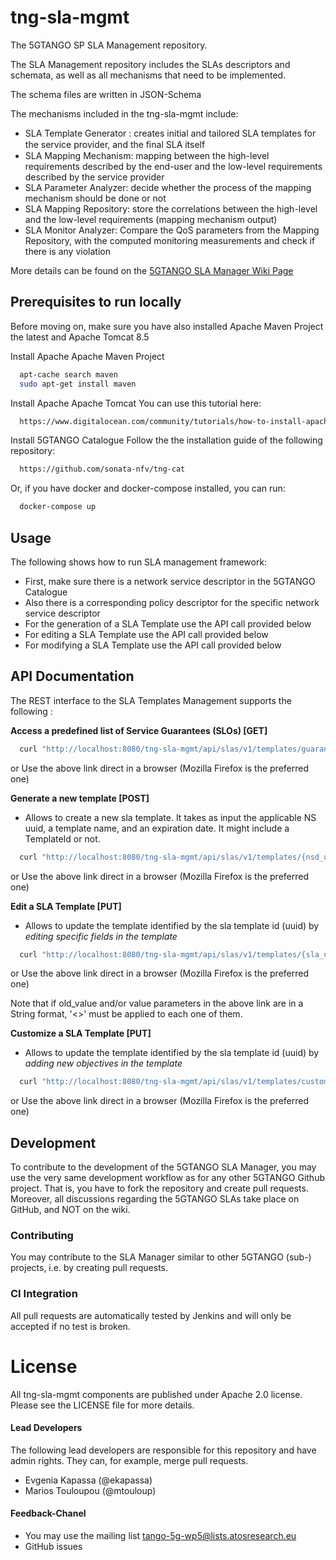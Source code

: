 # tng-sla-mgmt
The 5GTANGO SP SLA Management repository.  

The SLA Management repository includes the SLAs descriptors and schemata, as well as all mechanisms that need to be implemented. 
   
The schema files are written in JSON-Schema      
   
The mechanisms included in the tng-sla-mgmt include:
*  SLA Template Generator : creates initial and tailored SLA templates for the service provider, and the ﬁnal SLA itself
*  SLA Mapping Mechanism:  mapping between the high-level requirements described by the end-user and the low-level requirements described by the service provider
*  SLA Parameter Analyzer: decide whether the process of the mapping mechanism should be done or not
*  SLA Mapping Repository: store the correlations between the high-level and the low-level requirements (mapping mechanism output)
*  SLA Monitor Analyzer: Compare the QoS parameters from the Mapping Repository, with the computed monitoring measurements and check if there is any violation  

More details can be found on the [5GTANGO SLA Manager Wiki Page](https://github.com/sonata-nfv/tng-sla-mgmt/wiki)

## Prerequisites to run locally
Before moving on, make sure you have also installed Apache Maven Project the latest and Apache Tomcat 8.5

Install Apache Apache Maven Project
```sh
  apt-cache search maven
  sudo apt-get install maven
```

Install Apache Apache Tomcat
You can use this tutorial here:
```sh
  https://www.digitalocean.com/community/tutorials/how-to-install-apache-tomcat-8-on-ubuntu-16-04
```

Install 5GTANGO Catalogue
Follow the the installation guide of the following repository:
```sh
  https://github.com/sonata-nfv/tng-cat
```

Or, if you have docker and docker-compose installed, you can run:
```sh
  docker-compose up
```

## Usage
The following shows how to run SLA management framework:
* First, make sure there is a network service descriptor in the 5GTANGO Catalogue
* Also there is a corresponding policy descriptor for the specific network service descriptor
* For the generation of a SLA Template use the API call provided below
* For editing a SLA Template use the API call provided below
* For modifying a SLA Template use the API call provided below


## API Documentation

The REST interface to the SLA Templates Management supports the following :

**Access a predefined list of Service Guarantees (SLOs) [GET]** 
```sh
  curl "http://localhost:8080/tng-sla-mgmt/api/slas/v1/templates/guaranteesList
```
  or
  Use the above link direct in a browser (Mozilla Firefox is the preferred one)   
  
  
**Generate a new template [POST]** 
* Allows to create a new sla template. It takes as input the applicable NS uuid, a template name, and an expiration date. It might include a TemplateId or not.
```sh
  curl "http://localhost:8080/tng-sla-mgmt/api/slas/v1/templates/{nsd_uuid}?templateName=<>&expireDate=<>"
```
  or
  Use the above link direct in a browser (Mozilla Firefox is the preferred one)   
  
**Edit a SLA Template [PUT]**
* Allows to update the template identified by the sla template id (uuid) by *editing specific fields in the template*
```sh
  curl "http://localhost:8080/tng-sla-mgmt/api/slas/v1/templates/{sla_uuid}?field=<>&old_value=<>&value=<>"
```  
or
  Use the above link direct in a browser (Mozilla Firefox is the preferred one)
  
Note that if old_value and/or value parameters in the above link are in a String format, '<>' must be applied to each one of them.   

**Customize a SLA Template [PUT]** 
* Allows to update the template identified by the sla template id (uuid) by *adding new objectives in the template*
```sh
  curl "http://localhost:8080/tng-sla-mgmt/api/slas/v1/templates/customize/{sla_uuid}?objectives=<>&objectives=<>&slo_value=<>&slo_value=<>&slo_definition=<>&slo_definition=<>&slo_unit=%&<>&slo_unit=<>&metric=<>&expression=<>&expression_unit=<>&rate=<>&metric=<>&expression=<>&expression_unit=<>&rate=<>&parameter_unit=<>&parameter_definition=<>&parameter_name=<>&parameter_value=<>&parameter_unit=<>&parameter_definition=<>&parameter_name=<>&parameter_value=<>&parameter_unit=<>"
```   
  or
  Use the above link direct in a browser (Mozilla Firefox is the preferred one)   
  

## Development

To contribute to the development of the 5GTANGO SLA Manager, you may use the very same development workflow as for any other 5GTANGO Github project. That is, you have to fork the repository and create pull requests. Moreover, all discussions regarding the 5GTANGO SLAs take place on GitHub, and NOT on the wiki.

### Contributing

You may contribute to the SLA Manager similar to other 5GTANGO (sub-) projects, i.e. by creating pull requests.

### CI Integration

All pull requests are automatically tested by Jenkins and will only be accepted if no test is broken.

# License
All tng-sla-mgmt components are published under Apache 2.0 license. Please see the LICENSE file for more details.

#### Lead Developers

The following lead developers are responsible for this repository and have admin rights. They can, for example, merge pull requests.
*  Evgenia Kapassa (@ekapassa)
*  Marios Touloupou (@mtouloup)

####  Feedback-Chanel

* You may use the mailing list tango-5g-wp5@lists.atosresearch.eu   
* GitHub issues

